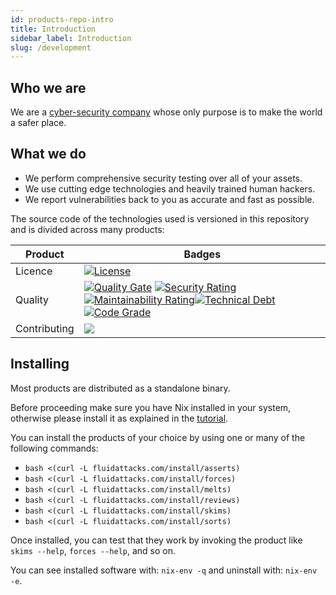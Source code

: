 ```yaml
---
id: products-repo-intro
title: Introduction
sidebar_label: Introduction
slug: /development
---
```


## Who we are

We are a
[cyber-security company](https://fluidattacks.com)
whose only purpose is
to make the world a safer place.

## What we do

- We perform comprehensive security testing
    over all of your assets.
- We use cutting edge technologies
    and heavily trained human hackers.
- We report vulnerabilities back to you
    as accurate and fast as possible.

The source code of the technologies used
is versioned in this repository
and is divided across many products:

| Product | Badges |
|---------|-|
| Licence | [![License](https://img.shields.io/pypi/l/forces)](https://gitlab.com/fluidattacks/product/-/blob/master/LICENSE) |
| Quality | [![Quality Gate](https://sonarcloud.io/api/project_badges/measure?project=fluidattacks_product&metric=alert_status)](https://sonarcloud.io/dashboard?id=fluidattacks_product) [![Security Rating](https://sonarcloud.io/api/project_badges/measure?project=fluidattacks_product&metric=security_rating)](https://sonarcloud.io/dashboard?id=fluidattacks_product)[![Maintainability Rating](https://sonarcloud.io/api/project_badges/measure?project=fluidattacks_product&metric=sqale_rating)](https://sonarcloud.io/dashboard?id=fluidattacks_product)[![Technical Debt](https://sonarcloud.io/api/project_badges/measure?project=fluidattacks_product&metric=sqale_index)](https://sonarcloud.io/dashboard?id=fluidattacks_product)[![Code Grade](https://www.code-inspector.com/project/19186/score/svg)](https://www.code-inspector.com) |
| Contributing | [![](https://img.shields.io/badge/Contributing-green)](/development/contributing/) |

## Installing

Most products are distributed
as a standalone binary.

Before proceeding
make sure you have Nix installed in your system,
otherwise please install it
as explained in the
[tutorial](https://nixos.org/download.html).

You can install the products of your choice
by using one or many of the following commands:

- `bash <(curl -L fluidattacks.com/install/asserts)`
- `bash <(curl -L fluidattacks.com/install/forces)`
- `bash <(curl -L fluidattacks.com/install/melts)`
- `bash <(curl -L fluidattacks.com/install/reviews)`
- `bash <(curl -L fluidattacks.com/install/skims)`
- `bash <(curl -L fluidattacks.com/install/sorts)`

Once installed,
you can test that they work
by invoking the product
like `skims --help`, `forces --help`,
and so on.

You can see installed software with:
`nix-env -q` and uninstall with: `nix-env -e`.
